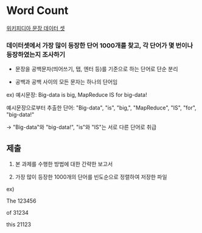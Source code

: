 # Word Count

  [위키피디아 문장 데이터 셋](https://www.kaggle.com/mikeortman/wikipedia-sentences)

  ### 데이터셋에서 가장 많이 등장한 단어 1000개를 찾고, 각 단어가 몇 번이나 등장하였는지 조사하기

  - 문장을 공백문자(띄어쓰기, 탭, 엔터 등)를 기준으로 하는 단어로 단순 분리

  - 공백과 공백 사이의 모든 문자는 하나의 단어임

  ex) 예시문장: Big-data is big, MapReduce IS for big-data!

  예시문장으로부터 추출한 단어: "Big-data", "is", "big,", "MapReduce", "IS", "for", "big-data!"

  -> "Big-data"와 "big-data!", "is"와 "IS"는 서로 다른 단어로 취급

  ## 제출

  1. 본 과제를 수행한 방법에 대한 간략한 보고서

  2. 가장 많이 등장한 1000개의 단어를 빈도순으로 정렬하여 저장한 파일

  ex)

  The   123456

  of    31234

  this  21123